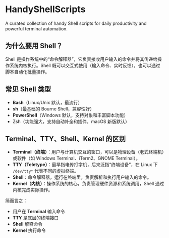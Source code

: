 # HandyShellScripts
A curated collection of handy Shell scripts for daily productivity and powerful terminal automation.

## 为什么要用 Shell？
Shell 是操作系统中的“命令解释器”，它负责接收用户输入的命令并将其传递给操作系统内核执行。Shell 既可以交互式使用（输入命令、实时反馈），也可以通过脚本自动化批量操作。

## 常见 Shell 类型
- **Bash**（Linux/Unix 默认，最流行）
- **sh**（最基础的 Bourne Shell，兼容性好）
- **PowerShell**（Windows 默认，支持对象和丰富脚本功能）
- Zsh（功能强大，支持自动补全和插件，macOS 新版默认）

## Terminal、TTY、Shell、Kernel 的区别
- **Terminal（终端）**：用户与计算机交互的窗口，可以是物理设备（老式终端机）或软件（如 Windows Terminal、iTerm2、GNOME Terminal）。
- **TTY（Teletype）**：最早指电传打字机，后来泛指“终端设备”，在 Linux 下 `/dev/tty*` 代表不同的虚拟终端。
- **Shell**：命令解释器，运行在终端里，负责解析和执行用户输入的命令。
- **Kernel（内核）**：操作系统的核心，负责管理硬件资源和系统调用，Shell 通过内核完成实际操作。

简而言之：
- 用户在 **Terminal** 输入命令
- **TTY** 是底层的终端接口
- **Shell** 解释命令
- **Kernel** 执行命令
